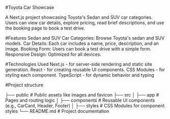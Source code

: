 #Toyota Car Showcase

A Next.js project showcasing Toyota's Sedan and SUV car categories. Users can view car details, explore pricing, read brief descriptions, and use the booking page to book a test drive.

#Features
Sedan and SUV Car Categories: Browse Toyota's sedan and SUV models.
Car Details: Each car includes a name, price, description, and an image.
Booking Form: Users can book a test drive with a simple form.
Responsive Design: Optimized for all devices.

#Technologies Used
Next.js - for server-side rendering and static site generation.
React - for creating reusable UI components.
CSS Modules - for styling each component.
TypeScript - for dynamic behavior and typing

#Project structure

├── public             # Public assets like images and favicon
├── src
│   ├── app            # Pages and routing logic
│   ├── components     # Reusable UI components (e.g., CarCard, Header, Footer)
│   ├── styles         # CSS Modules for component styles
└── README.md          # Project documentation  